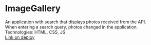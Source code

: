 # ImageGallery
An application with search that displays photos received from the API. When entering a search query, photos changed in the application.   Technologies: HTML, CSS, JS    
[Link on deploy](https://sulfat404.github.io/ImageGallery/)
